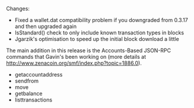 Changes:
* Fixed a wallet.dat compatibility problem if you downgraded from 0.3.17 and then upgraded again
* IsStandard() check to only include known transaction types in blocks
* Jgarzik's optimisation to speed up the initial block download a little

The main addition in this release is the Accounts-Based JSON-RPC commands that Gavin's been working on (more details at http://www.zenacoin.org/smf/index.php?topic=1886.0).  
* getaccountaddress
* sendfrom
* move
* getbalance
* listtransactions
